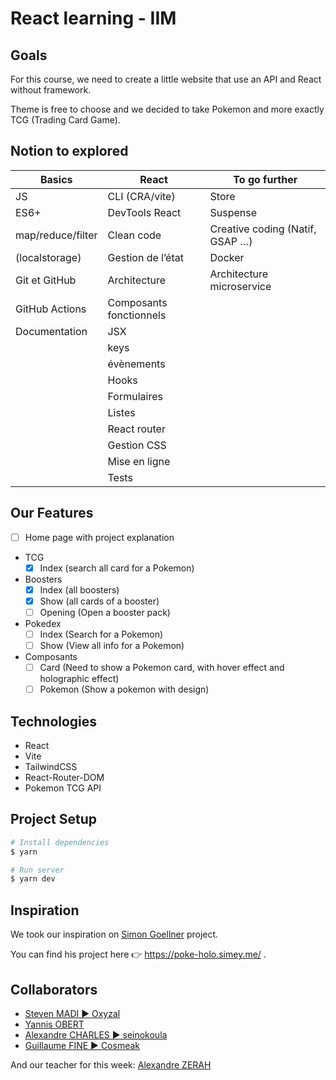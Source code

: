 # React learning - IIM

## Goals
For this course, we need to create a little website that use an API and React without framework.

Theme is free to choose and we decided to take Pokemon and more exactly TCG (Trading Card Game).

## Notion to explored

| Basics            | React                   | To go further                   |
|-------------------|-------------------------|---------------------------------|
| JS                | CLI (CRA/vite)          | Store                           |
| ES6+              | DevTools React          | Suspense                        |
| map/reduce/filter | Clean code              | Creative coding (Natif, GSAP …) |
| (localstorage)    | Gestion de l’état       | Docker                          |
| Git et GitHub     | Architecture            | Architecture microservice       |
| GitHub Actions    | Composants fonctionnels |                                 |
| Documentation     | JSX                     |                                 |
|                   | keys                    |                                 |
|                   | évènements              |                                 |
|                   | Hooks                   |                                 |
|                   | Formulaires             |                                 |
|                   | Listes                  |                                 |
|                   | React router            |                                 |
|                   | Gestion CSS             |                                 |
|                   | Mise en ligne           |                                 |
|                   | Tests                   |                                 |

## Our Features
- [ ] Home page with project explanation
- TCG
  - [x] Index (search all card for a Pokemon)  
- Boosters
  - [x] Index (all boosters)
  - [x] Show (all cards of a booster)
  - [ ] Opening (Open a booster pack)
- Pokedex
  - [ ] Index (Search for a Pokemon)
  - [ ] Show (View all info for a Pokemon)
- Composants
  - [ ] Card (Need to show a Pokemon card, with hover effect and holographic effect)
  - [ ] Pokemon (Show a pokemon with design)

## Technologies
- React
- Vite 
- TailwindCSS
- React-Router-DOM
- Pokemon TCG API

## Project Setup
```bash
# Install dependencies
$ yarn 

# Run server
$ yarn dev
```

## Inspiration
We took our inspiration on [Simon Goellner](https://github.com/simeydotme/pokemon-cards-css) project.

You can find his project here 👉 https://poke-holo.simey.me/ .

## Collaborators
- [Steven MADI ▶️ Oxyzal](https://github.com/Oxyzal)
- [Yannis OBERT](https://github.com/yannisobert)
- [Alexandre CHARLES ▶️ seinokoula](https://github.com/seinokoula)
- [Guillaume FINE ▶️ Cosmeak](https://github.com/Cosmeak)

And our teacher for this week: [Alexandre ZERAH](https://github.com/alexzerah)
